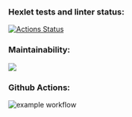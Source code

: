 ### Hexlet tests and linter status:
[![Actions Status](https://github.com/Rahab666/python-project-lvl1/workflows/hexlet-check/badge.svg)](https://github.com/Rahab666/python-project-lvl1/actions)

### Maintainability:
<a href="https://codeclimate.com/github/codeclimate/codeclimate/maintainability"><img src="https://api.codeclimate.com/v1/badges/a99a88d28ad37a79dbf6/maintainability" /></a>

### Github Actions:
![example workflow](https://github.com/<OWNER>/<REPOSITORY>/actions/workflows/<WORKFLOW_FILE>/badge.svg)